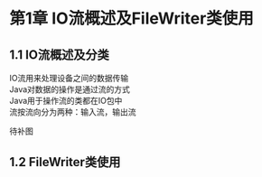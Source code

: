 # 第1章	IO流概述及FileWriter类使用
## 1.1	IO流概述及分类
IO流用来处理设备之间的数据传输  
Java对数据的操作是通过流的方式  
Java用于操作流的类都在IO包中  
流按流向分为两种：输入流，输出流

待补图

## 1.2	FileWriter类使用
